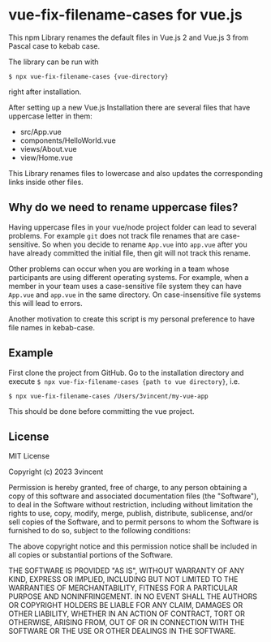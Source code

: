 # vue-fix-filename-cases for vue.js

This npm Library renames the default files in Vue.js 2 and Vue.js 3 from Pascal case to kebab case.

The library can be run with

    $ npx vue-fix-filename-cases {vue-directory}

right after installation.

After setting up a new Vue.js Installation there are several files that have uppercase letter in them:

- src/App.vue
- components/HelloWorld.vue
- views/About.vue
- view/Home.vue

This Library renames files to lowercase and also updates the corresponding links inside other files.

## Why do we need to rename uppercase files?

Having uppercase files in your vue/node project folder can lead to several problems. For example `git` does not track file renames that are case-sensitive. So when you decide to rename `App.vue` into `app.vue` after you have already committed the initial file, then git will not track this rename.

Other problems can occur when you are working in a team whose participants are using different operating systems. For example, when a member in your team uses a case-sensitive file system they can have `App.vue` and `app.vue` in the same directory. On case-insensitive file systems this will lead to errors.

Another motivation to create this script is my personal preference to have file names in kebab-case.

## Example

First clone the project from GitHub.
Go to the installation directory and execute `$ npx vue-fix-filename-cases {path to vue directory}`, i.e.

    $ npx vue-fix-filename-cases /Users/3vincent/my-vue-app

This should be done before committing the vue project.

## License

MIT License

Copyright (c) 2023 3vincent

Permission is hereby granted, free of charge, to any person obtaining a copy of this software and associated documentation files (the "Software"), to deal in the Software without restriction, including without limitation the rights to use, copy, modify, merge, publish, distribute, sublicense, and/or sell copies of the Software, and to permit persons to whom the Software is furnished to do so, subject to the following conditions:

The above copyright notice and this permission notice shall be included in all copies or substantial portions of the Software.

THE SOFTWARE IS PROVIDED "AS IS", WITHOUT WARRANTY OF ANY KIND, EXPRESS OR IMPLIED, INCLUDING BUT NOT LIMITED TO THE WARRANTIES OF MERCHANTABILITY, FITNESS FOR A PARTICULAR PURPOSE AND NONINFRINGEMENT. IN NO EVENT SHALL THE AUTHORS OR COPYRIGHT HOLDERS BE LIABLE FOR ANY CLAIM, DAMAGES OR OTHER LIABILITY, WHETHER IN AN ACTION OF CONTRACT, TORT OR OTHERWISE, ARISING FROM, OUT OF OR IN CONNECTION WITH THE SOFTWARE OR THE USE OR OTHER DEALINGS IN THE SOFTWARE.
